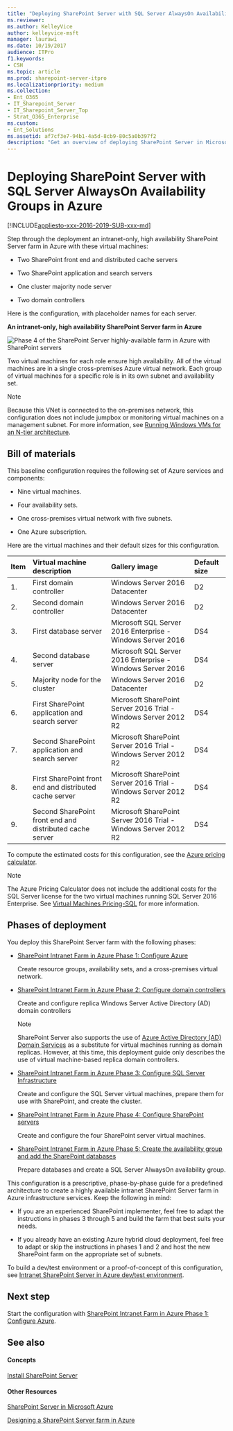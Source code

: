```yaml
---
title: "Deploying SharePoint Server with SQL Server AlwaysOn Availability Groups in Azure"
ms.reviewer: 
ms.author: KelleyVice
author: kelleyvice-msft
manager: laurawi
ms.date: 10/19/2017
audience: ITPro
f1.keywords:
- CSH
ms.topic: article
ms.prod: sharepoint-server-itpro
ms.localizationpriority: medium
ms.collection:
- Ent_O365
- IT_Sharepoint_Server
- IT_Sharepoint_Server_Top
- Strat_O365_Enterprise
ms.custom:
- Ent_Solutions
ms.assetid: af7cf3e7-94b1-4a5d-8cb9-80c5a0b397f2
description: "Get an overview of deploying SharePoint Server in Microsoft Azure with links to each phase of the deployment."
---
```


# Deploying SharePoint Server with SQL Server AlwaysOn Availability Groups in Azure

[!INCLUDE[appliesto-xxx-2016-2019-SUB-xxx-md](../includes/appliesto-xxx-2016-2019-SUB-xxx-md.md)]
  
Step through the deployment an intranet-only, high availability SharePoint Server farm in Azure with these virtual machines:
  
- Two SharePoint front end and distributed cache servers
    
- Two SharePoint application and search servers
    
- One cluster majority node server
    
- Two domain controllers
    
Here is the configuration, with placeholder names for each server.
  
**An intranet-only, high availability SharePoint Server farm in Azure**

![Phase 4 of the SharePoint Server highly-available farm in Azure with SharePoint servers](../media/8f421518-773f-4b4d-8084-005d8a50c38e.png)
  
Two virtual machines for each role ensure high availability. All of the virtual machines are in a single cross-premises Azure virtual network. Each group of virtual machines for a specific role is in its own subnet and availability set.
  
> [!NOTE]
> Because this VNet is connected to the on-premises network, this configuration does not include jumpbox or monitoring virtual machines on a management subnet. For more information, see [Running Windows VMs for an N-tier architecture](/azure/architecture/reference-architectures/n-tier/n-tier-sql-server). 
  
## Bill of materials

This baseline configuration requires the following set of Azure services and components:
  
- Nine virtual machines.
    
- Four availability sets.
    
- One cross-premises virtual network with five subnets.
    
- One Azure subscription.
    
Here are the virtual machines and their default sizes for this configuration.
  
|**Item**|**Virtual machine description**|**Gallery image**|**Default size**|
|:-----|:-----|:-----|:-----|
|1.  <br/> |First domain controller  <br/> |Windows Server 2016 Datacenter  <br/> |D2  <br/> |
|2.  <br/> |Second domain controller  <br/> |Windows Server 2016 Datacenter  <br/> |D2  <br/> |
|3.  <br/> |First database server  <br/> |Microsoft SQL Server 2016 Enterprise - Windows Server 2016  <br/> |DS4  <br/> |
|4.  <br/> |Second database server  <br/> |Microsoft SQL Server 2016 Enterprise - Windows Server 2016  <br/> |DS4  <br/> |
|5.  <br/> |Majority node for the cluster  <br/> |Windows Server 2016 Datacenter  <br/> |D2  <br/> |
|6.  <br/> |First SharePoint application and search server  <br/> |Microsoft SharePoint Server 2016 Trial - Windows Server 2012 R2  <br/> |DS4  <br/> |
|7.  <br/> |Second SharePoint application and search server  <br/> |Microsoft SharePoint Server 2016 Trial - Windows Server 2012 R2  <br/> |DS4  <br/> |
|8.  <br/> |First SharePoint front end and distributed cache server  <br/> |Microsoft SharePoint Server 2016 Trial - Windows Server 2012 R2  <br/> |DS4  <br/> |
|9.  <br/> |Second SharePoint front end and distributed cache server  <br/> |Microsoft SharePoint Server 2016 Trial - Windows Server 2012 R2  <br/> |DS4  <br/> |
   
To compute the estimated costs for this configuration, see the [Azure pricing calculator](https://azure.microsoft.com/pricing/calculator/). 
  
> [!NOTE]
> The Azure Pricing Calculator does not include the additional costs for the SQL Server license for the two virtual machines running SQL Server 2016 Enterprise. See [Virtual Machines Pricing-SQL](https://azure.microsoft.com/pricing/details/virtual-machines/#Sql) for more information. 
  
## Phases of deployment

You deploy this SharePoint Server farm with the following phases:
  
- [SharePoint Intranet Farm in Azure Phase 1: Configure Azure](./sharepoint-intranet-farm-in-azure-phase-1-configure-azure.md)
    
    Create resource groups, availability sets, and a cross-premises virtual network.
    
- [SharePoint Intranet Farm in Azure Phase 2: Configure domain controllers](./sharepoint-intranet-farm-in-azure-phase-2-configure-domain-controllers.md)
    
    Create and configure replica Windows Server Active Directory (AD) domain controllers
    
    > [!NOTE]
    > SharePoint Server also supports the use of [Azure Active Directory (AD) Domain Services](/azure/active-directory-domain-services/active-directory-ds-overview) as a substitute for virtual machines running as domain replicas. However, at this time, this deployment guide only describes the use of virtual machine-based replica domain controllers. 
  
- [SharePoint Intranet Farm in Azure Phase 3: Configure SQL Server Infrastructure](./sharepoint-intranet-farm-in-azure-phase-3-configure-sql-server-infrastructure.md)
    
    Create and configure the SQL Server virtual machines, prepare them for use with SharePoint, and create the cluster.
    
- [SharePoint Intranet Farm in Azure Phase 4: Configure SharePoint servers](./sharepoint-intranet-farm-in-azure-phase-4-configure-sharepoint-servers.md)
    
    Create and configure the four SharePoint server virtual machines.
    
- [SharePoint Intranet Farm in Azure Phase 5: Create the availability group and add the SharePoint databases](./sharepoint-intranet-farm-in-azure-phase-5-create-the-availability-group-and-add.md)
    
    Prepare databases and create a SQL Server AlwaysOn availability group.
    
This configuration is a prescriptive, phase-by-phase guide for a predefined architecture to create a highly available intranet SharePoint Server farm in Azure infrastructure services. Keep the following in mind:
  
- If you are an experienced SharePoint implementer, feel free to adapt the instructions in phases 3 through 5 and build the farm that best suits your needs. 
    
- If you already have an existing Azure hybrid cloud deployment, feel free to adapt or skip the instructions in phases 1 and 2 and host the new SharePoint farm on the appropriate set of subnets. 
    
To build a dev/test environment or a proof-of-concept of this configuration, see [Intranet SharePoint Server in Azure dev/test environment](intranet-sharepoint-server-in-azure-dev-test-environment.md).
  
## Next step

Start the configuration with [SharePoint Intranet Farm in Azure Phase 1: Configure Azure](./sharepoint-intranet-farm-in-azure-phase-1-configure-azure.md).
  
## See also

#### Concepts

[Install SharePoint Server](../install/install.md)
#### Other Resources

[SharePoint Server in Microsoft Azure](sharepoint-server-in-microsoft-azure.md)
  
[Designing a SharePoint Server farm in Azure](designing-a-sharepoint-server-farm-in-azure.md)